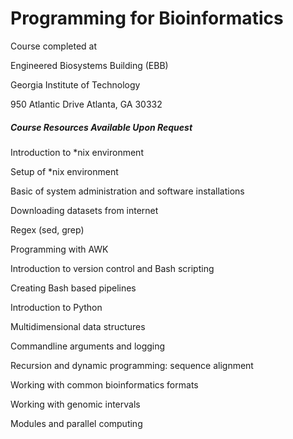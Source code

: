 # Programming for Bioinformatics


Course completed at

Engineered Biosystems Building (EBB)

Georgia Institute of Technology

950 Atlantic Drive Atlanta, GA 30332

##### Course Resources Available Upon Request 



Introduction to *nix environment



Setup of *nix environment



Basic of system administration and software installations



Downloading datasets from internet



Regex (sed, grep)



Programming with AWK



Introduction to version control and Bash scripting



Creating Bash based pipelines



Introduction to Python



Multidimensional data structures



Commandline arguments and logging



Recursion and dynamic programming: sequence alignment



Working with common bioinformatics formats



Working with genomic intervals



Modules and parallel computing






